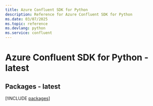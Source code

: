 ```yaml
---
title: Azure Confluent SDK for Python
description: Reference for Azure Confluent SDK for Python
ms.date: 03/07/2025
ms.topic: reference
ms.devlang: python
ms.service: confluent
---
```

# Azure Confluent SDK for Python - latest
## Packages - latest
[!INCLUDE [packages](confluent-index.md)]